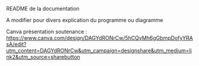 README de la documentation 


A modifier pour divers explication du programme ou diagramme 




Canva présentation soutenance : 
https://www.canva.com/design/DAGYdRONrCw/5hCQyMh6gGbmpDofyYRAsA/edit?utm_content=DAGYdRONrCw&utm_campaign=designshare&utm_medium=link2&utm_source=sharebutton

